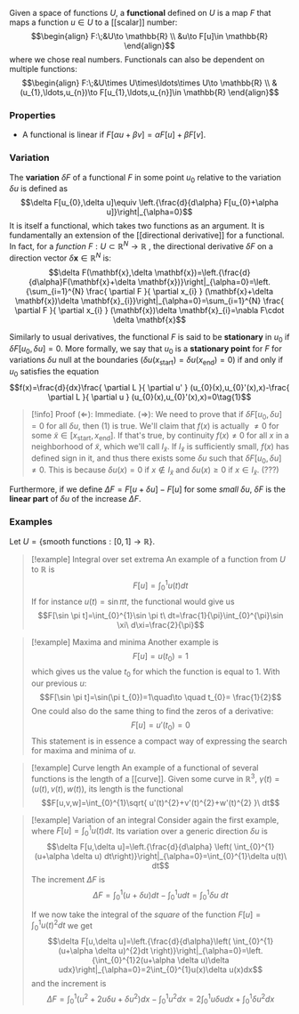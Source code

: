 Given a space of functions $U$, a **functional** defined on $U$ is a map $F$ that maps a function $u\in U$ to a [[scalar]] number:
$$\begin{align}
F:\;&U\to \mathbb{R} \\
&u\to F[u]\in \mathbb{R}
\end{align}$$
where we chose real numbers. Functionals can also be dependent on multiple functions:
$$\begin{align}
F:\;&U\times U\times\ldots\times U\to \mathbb{R} \\
&(u_{1},\ldots,u_{n})\to F[u_{1},\ldots,u_{n}]\in \mathbb{R}
\end{align}$$
### Properties
- A functional is linear if $F[\alpha u+\beta v]=\alpha F[u]+\beta F[v]$.
### Variation
The **variation** $\delta F$ of a functional $F$ in some point $u_{0}$ relative to the variation $\delta u$ is defined as
$$\delta F[u_{0},\delta u]\equiv \left.{\frac{d}{d\alpha} F[u_{0}+\alpha u]}\right|_{\alpha=0}$$
It is itself a functional, which takes two functions as an argument. It is fundamentally an extension of the [[directional derivative]] for a functional. In fact, for a *function* $F:U\subset \mathbb{R}^{N}\to \mathbb{R}$ , the directional derivative $\delta F$ on a direction vector $\delta \mathbf{x} \in \mathbb{R}^{N}$ is:
$$\delta F(\mathbf{x},\delta \mathbf{x})=\left.{\frac{d}{d\alpha}F(\mathbf{x}+\delta \mathbf{x})}\right|_{\alpha=0}=\left.{\sum_{i=1}^{N} \frac{ \partial F }{ \partial x_{i} } (\mathbf{x}+\delta \mathbf{x})\delta \mathbf{x}_{i}}\right|_{\alpha=0}=\sum_{i=1}^{N} \frac{ \partial F }{ \partial x_{i} } (\mathbf{x})\delta \mathbf{x}_{i}=\nabla F\cdot \delta \mathbf{x}$$

Similarly to usual derivatives, the functional $F$ is said to be **stationary** in $u_{0}$ if $\delta F[u_{0},\delta u]=0$. More formally, we say that $u_{0}$ is a **stationary point** for $F$ for variations $\delta u$ null at the boundaries ($\delta u(x_\text{start})=\delta u(x_\text{end})=0$) if and only if $u_{0}$ satisfies the equation
$$f(x)=\frac{d}{dx}\frac{ \partial L }{ \partial u' } (u_{0}(x),u_{0}'(x),x)-\frac{ \partial L }{ \partial u } (u_{0}(x),u_{0}'(x),x)=0\tag{1}$$
> [!info] Proof
> $(\Leftarrow)$: Immediate.
> $(\Rightarrow)$: We need to prove that if $\delta F[u_{0},\delta u]=0$ for all $\delta u$, then $(1)$ is true. We'll claim that $f(x)$ is actually $\neq 0$ for some $\tilde{x}\in[x_\text{start},x_\text{end}]$. If that's true, by continuity $f(x)\neq 0$ for all $x$ in a neighborhood of $\tilde{x}$, which we'll call $I_{\tilde{x}}$. If $I_{\tilde{x}}$ is sufficiently small, $f(x)$ has defined sign in it, and thus there exists some $\delta u$ such that $\delta F[u_{0},\delta u]\neq 0$. This is because $\delta u(x)=0$ if $x\not\in I_{\tilde{x}}$ and $\delta u(x)\geq 0$ if $x \in I_{\tilde{x}}$. (???)

Furthermore, if we define $\Delta F=F[u+\delta u]-F[u]$ for some *small* $\delta u$, $\delta F$ is the **linear part** of $\delta u$ of the increase $\Delta F$.
### Examples
Let $U=\{ \text{smooth functions}:[0,1]\to \mathbb{R} \}$.

> [!example] Integral over set extrema
> An example of a function from $U$ to $\mathbb{R}$ is
> $$F[u]=\int_{0}^{1}u(t)dt$$
> If for instance $u(t)=\sin \pi t$, the functional would give us
> $$F[\sin \pi t]=\int_{0}^{1}\sin \pi t\ dt=\frac{1}{\pi}\int_{0}^{\pi}\sin \xi\ d\xi=\frac{2}{\pi}$$

> [!example] Maxima and minima
> Another example is
> $$F[u]=u(t_{0})=1$$
> which gives us the value $t_{0}$ for which the function is equal to $1$. With our previous $u$:
> $$F[\sin \pi t]=\sin(\pi t_{0})=1\quad\to \quad t_{0}= \frac{1}{2}$$
> One could also do the same thing to find the zeros of a derivative:
> $$F[u]=u'(t_{0})=0$$
> This statement is in essence a compact way of expressing the search for maxima and minima of $u$.

> [!example] Curve length
> An example of a functional of several functions is the length of a [[curve]]. Given some curve in $\mathbb{R}^{3}$, $\gamma(t)=(u(t),v(t),w(t))$, its length is the functional
> $$F[u,v,w]=\int_{0}^{1}\sqrt{ u'(t)^{2}+v'(t)^{2}+w'(t)^{2} }\ dt$$

> [!example] Variation of an integral
> Consider again the first example, where $F[u]=\int_{0}^{1}u(t)dt$. Its variation over a generic direction $\delta u$ is
> $$\delta F[u,\delta u]=\left.{\frac{d}{d\alpha} \left( \int_{0}^{1}(u+\alpha \delta u) dt\right)}\right|_{\alpha=0}=\int_{0}^{1}\delta u(t)\ dt$$
> The increment $\Delta F$ is
> $$\Delta F=\int_{0}^{1}(u+\delta u)dt-\int_{0}^{1}udt=\int_{0}^{1}\delta u\ dt$$
> 
> If we now take the integral of the *square* of the function $F[u]=\int_{0}^{1}u(t)^{2}dt$ we get
> $$\delta F[u,\delta u]=\left.{\frac{d}{d\alpha}\left( \int_{0}^{1}(u+\alpha \delta u)^{2}dt \right)}\right|_{\alpha=0}=\left.{\int_{0}^{1}2(u+\alpha \delta u)\delta udx}\right|_{\alpha=0}=2\int_{0}^{1}u(x)\delta u(x)dx$$
> and the increment is
> $$\Delta F=\int_{0}^{1}(u^{2}+2u\delta u+\delta u^{2})dx-\int_{0}^{1}u^{2}dx=2\int_{0}^{1} u\delta udx+\int_{0}^{1} \delta u^{2}dx$$
